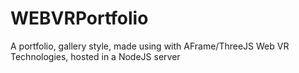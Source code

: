 # WEBVRPortfolio
A portfolio, gallery style, made using with AFrame/ThreeJS Web VR Technologies, hosted in a NodeJS server
